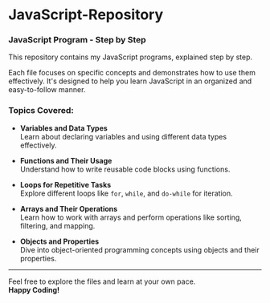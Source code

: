# JavaScript-Repository

### JavaScript Program - Step by Step

This repository contains my JavaScript programs, explained step by step.

Each file focuses on specific concepts and demonstrates how to use them effectively. It's designed to help you learn JavaScript in an organized and easy-to-follow manner.

### Topics Covered:
- **Variables and Data Types**  
  Learn about declaring variables and using different data types effectively.

- **Functions and Their Usage**  
  Understand how to write reusable code blocks using functions.

- **Loops for Repetitive Tasks**  
  Explore different loops like `for`, `while`, and `do-while` for iteration.

- **Arrays and Their Operations**  
  Learn how to work with arrays and perform operations like sorting, filtering, and mapping.

- **Objects and Properties**  
  Dive into object-oriented programming concepts using objects and their properties.

---

Feel free to explore the files and learn at your own pace.  
**Happy Coding!**
